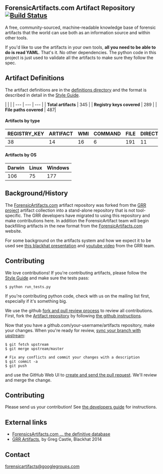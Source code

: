 ## ForensicArtifacts.com Artifact Repository [![Build Status](https://travis-ci.org/ForensicArtifacts/artifacts.svg?branch=master)](https://travis-ci.org/ForensicArtifacts/artifacts)

A free, community-sourced, machine-readable knowledge base of forensic artifacts
that the world can use both as an information source and within other tools.

If you'd like to use the artifacts in your own tools, **all you need to be able to do is read YAML**. That's it.  No other dependencies. The python code in this project is just used to validate all the artifacts to make sure they follow the spec.

## Artifact Definitions

The artifact definitions are in the [definitions directory](https://github.com/ForensicArtifacts/artifacts/tree/master/definitions) and the format is described in detail in the [Style Guide](https://github.com/ForensicArtifacts/artifacts/blob/master/docs/Artifacts%20definition%20format%20and%20style%20guide.asciidoc).

| | |
| --- | --- | --- |
| **Total artifacts** | 345 |
| **Registry keys covered** | 289 |
| **File paths covered** | 487|

#### Artifacts by type
| REGISTRY_KEY | ARTIFACT | WMI | COMMAND | FILE | DIRECTORY | PATH | REGISTRY_VALUE | 
| --- | --- | --- | --- | --- | --- | --- | --- |
| 38 | 14 | 16 | 6 | 191 | 11 | 4 | 65 | 

#### Artifacts by OS
| Darwin | Linux | Windows |
| --- | --- | --- |
| 106 | 75 | 177





## Background/History

The [ForensicArtifacts.com](http://forensicartifacts.com/) artifact repository
was forked from the [GRR project](https://github.com/google/grr) artifact
collection into a stand-alone repository that is not tool-specific. The GRR
developers have migrated to using this repository and make contributions here. In
addition the ForensicArtifact team will begin backfilling artifacts in the new
format from the [ForensicArtifacts.com](http://forensicartifacts.com/) website.

For some background on the artifacts system and how we expect it to be used see
[this blackhat presentation](https://www.blackhat.com/us-14/archives.html#grr-find-all-the-badness-collect-all-the-things)
and [youtube video](http://www.youtube.com/watch?v=DudGrSv26NY) from the GRR
team.

## Contributing

We love contributions! If you're contributing artifacts, please follow the
[Style Guide](https://github.com/ForensicArtifacts/artifacts/blob/master/docs/style_guide.adoc)
and make sure the tests pass:

```
$ python run_tests.py
```

If you're contributing python code, check with us on the mailing list first,
especially if it's something big.

We use the github [fork and pull review
process](link:https://help.github.com/articles/using-pull-requests) to review
all contributions. First, fork the [Artifact
repository](https://github.com/ForensicArtifacts/artifacts) by following [the
github instructions](https://help.github.com/articles/fork-a-repo).

Now that you have a github.com/your-username/artifacts repository, make your
changes. When you're ready for review, [sync your branch with
upstream](https://help.github.com/articles/syncing-a-fork):

```
$ git fetch upstream
$ git merge upstream/master

# Fix any conflicts and commit your changes with a description
$ git commit -a
$ git push
```

and use the GitHub Web UI to [create and send the pull
request](https://help.github.com/articles/using-pull-requests).  We'll review
and merge the change.

## Contributing

Please send us your contribution! See [the developers guide](https://github.com/ForensicArtifacts/artifacts/wiki/Developers-guide) for instructions.

## External links
* [ForensicsArtifacts.com ... the definitive database](http://forensicartifacts.com/)
* [GRR Artifacts](https://www.blackhat.com/docs/us-14/materials/us-14-Castle-GRR-Find-All-The-Badness-Collect-All-The-Things-WP.pdf), by Greg Castle, Blackhat 2014

## Contact

[forensicartifacts@googlegroups.com](https://groups.google.com/forum/#!forum/forensicartifacts)
